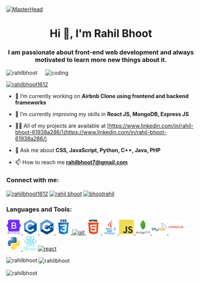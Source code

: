 [![MasterHead](https://user-images.githubusercontent.com/10498744/210012254-234538ff-d198-48aa-8964-37e6fd45d227.gif)](https://rishavchanda.io)
<h1 align="center">Hi 👋, I'm Rahil Bhoot</h1>
<h3 align="center">I am passionate about front-end web development and always motivated to learn more new things about it.</h3>
<img align="right" alt="coding" width="400" src="https://cdn.dribbble.com/users/1162077/screenshots/3848914/programmer.gif">

<p align="left"> <img src="https://komarev.com/ghpvc/?username=rahilbhoot&label=Profile%20views&color=0e75b6&style=flat" alt="rahilbhoot" /> </p>

<p align="left"> <a href="https://twitter.com/rahilbhoot1612" target="blank"><img src="https://img.shields.io/twitter/follow/rahilbhoot1612?logo=twitter&style=for-the-badge" alt="rahilbhoot1612" /></a> </p>

- 🔭 I’m currently working on **Airbnb Clone using frontend and backend frameworks**

- 🌱 I’m currently improving my skills in **React JS, MongoDB, Express JS**

- 👨‍💻 All of my projects are available at [https://www.linkedin.com/in/rahil-bhoot-61938a286/](https://www.linkedin.com/in/rahil-bhoot-61938a286/)

- 💬 Ask me about **CSS, JavaScript, Python, C++, Java, PHP**

- 📫 How to reach me **rahilbhoot7@gmail.com**

<h3 align="left">Connect with me:</h3>
<p align="left">
<a href="https://twitter.com/rahilbhoot1612" target="blank"><img align="center" src="https://raw.githubusercontent.com/rahuldkjain/github-profile-readme-generator/master/src/images/icons/Social/twitter.svg" alt="rahilbhoot1612" height="30" width="40" /></a>
<a href="https://linkedin.com/in/rahil-bhoot-61938a286/" target="blank"><img align="center" src="https://raw.githubusercontent.com/rahuldkjain/github-profile-readme-generator/master/src/images/icons/Social/linked-in-alt.svg" alt="rahil bhoot" height="30" width="40" /></a>
<a href="https://instagram.com/bhootrahil" target="blank"><img align="center" src="https://raw.githubusercontent.com/rahuldkjain/github-profile-readme-generator/master/src/images/icons/Social/instagram.svg" alt="bhootrahil" height="30" width="40" /></a>
</p>

<h3 align="left">Languages and Tools:</h3>
<p align="left"> <a href="https://getbootstrap.com" target="_blank" rel="noreferrer"> <img src="https://raw.githubusercontent.com/devicons/devicon/master/icons/bootstrap/bootstrap-plain-wordmark.svg" alt="bootstrap" width="40" height="40"/> </a> <a href="https://www.cprogramming.com/" target="_blank" rel="noreferrer"> <img src="https://raw.githubusercontent.com/devicons/devicon/master/icons/c/c-original.svg" alt="c" width="40" height="40"/> </a> <a href="https://www.w3schools.com/cpp/" target="_blank" rel="noreferrer"> <img src="https://raw.githubusercontent.com/devicons/devicon/master/icons/cplusplus/cplusplus-original.svg" alt="cplusplus" width="40" height="40"/> </a> <a href="https://www.w3schools.com/css/" target="_blank" rel="noreferrer"> <img src="https://raw.githubusercontent.com/devicons/devicon/master/icons/css3/css3-original-wordmark.svg" alt="css3" width="40" height="40"/> </a> <a href="https://git-scm.com/" target="_blank" rel="noreferrer"> <img src="https://www.vectorlogo.zone/logos/git-scm/git-scm-icon.svg" alt="git" width="40" height="40"/> </a> <a href="https://www.w3.org/html/" target="_blank" rel="noreferrer"> <img src="https://raw.githubusercontent.com/devicons/devicon/master/icons/html5/html5-original-wordmark.svg" alt="html5" width="40" height="40"/> </a> <a href="https://www.java.com" target="_blank" rel="noreferrer"> <img src="https://raw.githubusercontent.com/devicons/devicon/master/icons/java/java-original.svg" alt="java" width="40" height="40"/> </a> <a href="https://developer.mozilla.org/en-US/docs/Web/JavaScript" target="_blank" rel="noreferrer"> <img src="https://raw.githubusercontent.com/devicons/devicon/master/icons/javascript/javascript-original.svg" alt="javascript" width="40" height="40"/> </a> <a href="https://www.mongodb.com/" target="_blank" rel="noreferrer"> <img src="https://raw.githubusercontent.com/devicons/devicon/master/icons/mongodb/mongodb-original-wordmark.svg" alt="mongodb" width="40" height="40"/> </a> <a href="https://www.mysql.com/" target="_blank" rel="noreferrer"> <img src="https://raw.githubusercontent.com/devicons/devicon/master/icons/mysql/mysql-original-wordmark.svg" alt="mysql" width="40" height="40"/> </a> <a href="https://www.oracle.com/" target="_blank" rel="noreferrer"> <img src="https://raw.githubusercontent.com/devicons/devicon/master/icons/oracle/oracle-original.svg" alt="oracle" width="40" height="40"/> </a> <a href="https://www.python.org" target="_blank" rel="noreferrer"> <img src="https://raw.githubusercontent.com/devicons/devicon/master/icons/python/python-original.svg" alt="python" width="40" height="40"/> </a> <a href="https://reactjs.org/" target="_blank" rel="noreferrer"> <img src="https://raw.githubusercontent.com/devicons/devicon/master/icons/react/react-original-wordmark.svg" alt="react" width="40" height="40"/><img src="https://upload.wikimedia.org/wikipedia/commons/thumb/2/29/Postgresql_elephant.svg/1200px-Postgresql_elephant.svg.png" alt="react" width="40" height="40"/> </a> </p>

<p><img align="left" src="https://github-readme-stats.vercel.app/api/top-langs?username=rahilbhoot&show_icons=true&locale=en&layout=compact" alt="rahilbhoot" /></p>

<p>&nbsp;<img align="center" src="https://github-readme-stats.vercel.app/api?username=rahilbhoot&show_icons=true&locale=en" alt="rahilbhoot" /></p>

<p><img align="center" src="https://github-readme-streak-stats.herokuapp.com/?user=rahilbhoot&" alt="rahilbhoot" /></p>
